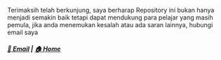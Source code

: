 Terimaksih telah berkunjung, saya berharap Repository ini bukan hanya menjadi semakin baik tetapi dapat mendukung para pelajar yang masih pemula, jika anda menemukan kesalah atau ada saran lainnya, hubungi email saya

##### [📨 Email](mailto:amirkulal@outlook.com)  |  [🏠 Home](../../README.md)
